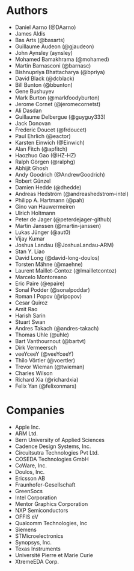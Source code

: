 # Authors

 *  Daniel Aarno (@DAarno)
 *  James Aldis
 *  Bas Arts (@basarts)
 *  Guillaume Audeon (@gjaudeon)
 *  John Aynsley (aynsley)
 *  Mohamed Bamakhrama (@mohamed)
 *  Martin Barnasconi (@barnasc)
 *  Bishnupriya Bhattacharya (@bpriya)
 *  David Black (@dcblack)
 *  Bill Bunton (@bbunton)
 *  Gene Bushuyev
 *  Mark Burton (@markfoodyburton)
 *  Jerome Cornet (@jeromecornetst)
 *  Ali Dasdan
 *  Guillaume Delbergue (@guyguy333)
 *  Jack Donovan
 *  Frederic Doucet (@frdoucet)
 *  Paul Ehrlich (@eactor)
 *  Karsten Einwich (@Einwich)
 *  Alan Fitch (@apfitch)
 *  Haozhuo Gao (@HZ-HZ)
 *  Ralph Görgen (@ralphg)
 *  Abhijit Ghosh
 *  Andy Goodrich (@AndrewGoodrich)
 *  Robert Günzel
 *  Damien Hedde (@dhedde)
 *  Andreas Hedström (@andreashedstrom-intel)
 *  Philipp A. Hartmann (@pah)
 *  Gino van Hauwermeiren
 *  Ulrich Holtmann
 *  Peter de Jager (@peterdejager-github)
 *  Martin Janssen (@martin-janssen)
 *  Lukas Jünger (@aut0)
 *  Vijay Kumar
 *  Joshua Landau (@JoshuaLandau-ARM)
 *  Stan Y. Liao
 *  David Long (@david-long-doulos)
 *  Torsten Mähne (@maehne)
 *  Laurent Maillet-Contoz (@lmailletcontoz)
 *  Marcelo Montoreano
 *  Eric Paire (@epaire)
 *  Sonal Podder (@sonalpoddar)
 *  Roman I Popov (@ripopov)
 *  Cesar Quiroz
 *  Amit Rao
 *  Harish Sarin
 *  Stuart Swan
 *  Andres Takach (@andres-takach)
 *  Thomas Uhle (@uhle)
 *  Bart Vanthournout (@bartvt)
 *  Dirk Vermeersch
 *  veeYceeY (@veeYceeY)
 *  Thilo Vörtler (@voertler)
 *  Trevor Wieman (@twieman)
 *  Charles Wilson
 *  Richard Xia (@richardxia)
 *  Felix Yan (@felixonmars)

# Companies

 * Apple Inc.
 * ARM Ltd.
 * Bern University of Applied Sciences
 * Cadence Design Systems, Inc.
 * Circuitsutra Technologies Pvt Ltd.
 * COSEDA Technologies GmbH
 * CoWare, Inc.
 * Doulos, Inc.
 * Ericsson AB
 * Fraunhofer-Gesellschaft
 * GreenSocs
 * Intel Corporation
 * Mentor Graphics Corporation
 * NXP Semiconductors
 * OFFIS eV
 * Qualcomm Technologies, Inc
 * Siemens
 * STMicroelectronics
 * Synopsys, Inc.
 * Texas Instruments
 * Université Pierre et Marie Curie
 * XtremeEDA Corp.
